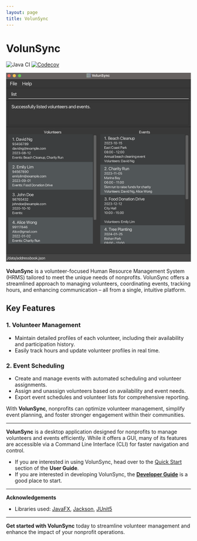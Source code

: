 ```yaml
---
layout: page
title: VolunSync
---
```


# VolunSync

![Java CI](https://github.com/AY2425S1-CS2103T-W12-2/tp/workflows/Java%20CI/badge.svg) [![Codecov](https://codecov.io/gh/nus-cs2103-AY2425S1/tp/graph/badge.svg?token=JA7RQH158C)](https://codecov.io/gh/nus-cs2103-AY2425S1/tp)

![VolunSync UI](images/Ui.png)

**VolunSync** is a volunteer-focused Human Resource Management System (HRMS) tailored to meet the unique needs of nonprofits. VolunSync offers a streamlined approach to managing volunteers, coordinating events, tracking hours, and enhancing communication – all from a single, intuitive platform.

## Key Features

### 1. Volunteer Management

- Maintain detailed profiles of each volunteer, including their availability and participation history.
- Easily track hours and update volunteer profiles in real time.

### 2. Event Scheduling

- Create and manage events with automated scheduling and volunteer assignments.
- Assign and unassign volunteers based on availability and event needs.
- Export event schedules and volunteer lists for comprehensive reporting.

With **VolunSync**, nonprofits can optimize volunteer management, simplify event planning, and foster stronger engagement within their communities.

---

**VolunSync** is a desktop application designed for nonprofits to manage volunteers and events efficiently. While it offers a GUI, many of its features are accessible via a Command Line Interface (CLI) for faster navigation and control.

- If you are interested in using VolunSync, head over to the [Quick Start](UserGuide.html#quick-start) section of the **User Guide**.
- If you are interested in developing VolunSync, the **[Developer Guide](DeveloperGuide.html)** is a good place to start.

---

**Acknowledgements**

- Libraries used: [JavaFX](https://openjfx.io/), [Jackson](https://github.com/FasterXML/jackson), [JUnit5](https://junit.org/junit5/)

---

**Get started with VolunSync** today to streamline volunteer management and enhance the impact of your nonprofit operations.

